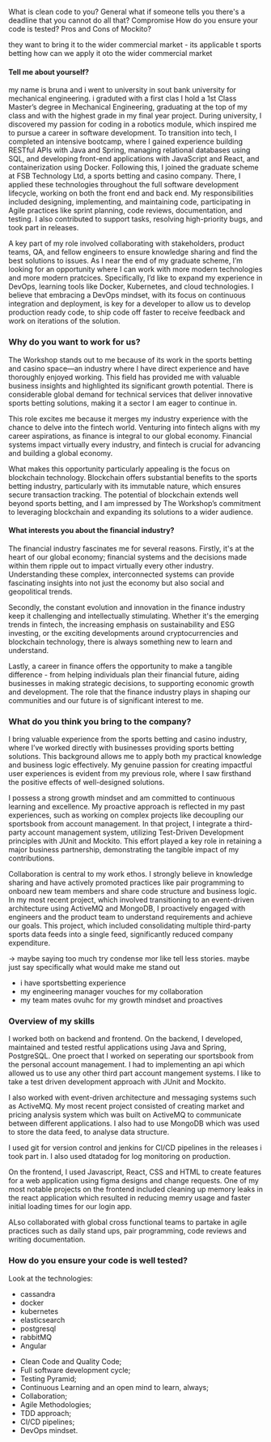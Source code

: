 What is clean code to you? General
what if someone tells you there's a deadline that you cannot do all that? Compromise 
How do you ensure your code is tested?
Pros and Cons of Mockito?

they want to bring it to the wider commercial market - its applicable t sports betting how can we apply it oto the wider commercial market
#### Tell me about yourself?
my name is bruna and 
i went to university in sout bank university for mechanical engineering. i graduted with a first clas
I hold a 1st Class Master’s degree in Mechanical Engineering, graduating at the top of my class and with the highest grade in my final year project. During university, I discovered my passion for coding in a robotics module, which inspired me to pursue a career in software development. To transition into tech, I completed an intensive bootcamp, where I gained experience building RESTful APIs with Java and Spring, managing relational databases using SQL, and developing front-end applications with JavaScript and React, and containerization using Docker. Following this, I joined the graduate scheme at FSB Technology Ltd, a sports betting and casino company. There, I applied these technologies throughout the full software development lifecycle, working on both the front end and back end. My responsibilities included designing, implementing, and maintaining code, participating in Agile practices like sprint planning, code reviews, documentation, and testing. I also contributed to support tasks, resolving high-priority bugs, and took part in releases.

A key part of my role involved collaborating with stakeholders, product teams, QA, and fellow engineers to ensure knowledge sharing and find the best solutions to issues. As I near the end of my graduate scheme, I’m looking for an opportunity where I can work with more modern technologies and more modern pratcices. Specifically, I’d like to expand my experience in DevOps, learning tools like Docker, Kubernetes, and cloud technologies. I believe that embracing a DevOps mindset, with its focus on continuous integration and deployment, is key for a developer to allow us to develop production ready code, to ship code off faster to receive feedback and work on iterations of the solution.

### Why do you want to work for us?

The Workshop stands out to me because of its work in the sports betting and casino space—an industry where I have direct experience and have thoroughly enjoyed working. This field has provided me with valuable business insights and highlighted its significant growth potential. There is considerable global demand for technical services that deliver innovative sports betting solutions, making it a sector I am eager to continue in.

This role excites me because it merges my industry experience with the chance to delve into the fintech world. Venturing into fintech aligns with my career aspirations, as finance is integral to our global economy. Financial systems impact virtually every industry, and fintech is crucial for advancing and building a global economy.

What makes this opportunity particularly appealing is the focus on blockchain technology. Blockchain offers substantial benefits to the sports betting industry, particularly with its immutable nature, which ensures secure transaction tracking. The potential of blockchain extends well beyond sports betting, and I am impressed by The Workshop’s commitment to leveraging blockchain and expanding its solutions to a wider audience.
#### What interests you about the financial industry?

The financial industry fascinates me for several reasons. Firstly, it's at the heart of our global economy; financial systems and the decisions made within them ripple out to impact virtually every other industry. Understanding these complex, interconnected systems can provide fascinating insights into not just the economy but also social and geopolitical trends.

Secondly, the constant evolution and innovation in the finance industry keep it challenging and intellectually stimulating. Whether it's the emerging trends in fintech, the increasing emphasis on sustainability and ESG investing, or the exciting developments around cryptocurrencies and blockchain technology, there is always something new to learn and understand.

Lastly, a career in finance offers the opportunity to make a tangible difference - from helping individuals plan their financial future, aiding businesses in making strategic decisions, to supporting economic growth and development. The role that the finance industry plays in shaping our communities and our future is of significant interest to me.

### What do you think you bring to the company?

I bring valuable experience from the sports betting and casino industry, where I’ve worked directly with businesses providing sports betting solutions. This background allows me to apply both my practical knowledge and business logic effectively. My genuine passion for creating impactful user experiences is evident from my previous role, where I saw firsthand the positive effects of well-designed solutions.

I possess a strong growth mindset and am committed to continuous learning and excellence. My proactive approach is reflected in my past experiences, such as working on complex projects like decoupling our sportsbook from account management. In that project, I integrate a third-party account management system, utilizing Test-Driven Development principles with JUnit and Mockito. This effort played a key role in retaining a major business partnership, demonstrating the tangible impact of my contributions.

Collaboration is central to my work ethos. I strongly believe in knowledge sharing and have actively promoted practices like pair programming to onboard new team members and share code structure and business logic. In my most recent project, which involved transitioning to an event-driven architecture using ActiveMQ and MongoDB, I proactively engaged with engineers and the product team to understand requirements and achieve our goals. This project, which included consolidating multiple third-party sports data feeds into a single feed, significantly reduced company expenditure.


-> maybe saying too much try condense mor like tell less stories. maybe just say specifically what would make me stand out
- i have sportsbetting experience
- my engineering manager vouches for my collaboration
- my team mates ovuhc for my growth mindset and proactives

### Overview of my skills
I worked both on backend and frontend. 
On the backend, I developed, maintained and tested restful applications using Java and Spring, PostgreSQL. One proect that I worked on seperating our sportsbook from the personal account management. I had to implementing an api which allowed us to use any other third part account mangement systems. I like to take a test  driven development approach with JUnit and Mockito.

I also worked with event-driven architecture and messaging systems such as ActiveMQ. My most recent project consisted of creating market and pricing analysis system which was built on ActiveMQ to communicate between different applications. I also had to use MongoDB which was used to store the data feed, to analyse data structure.

I used git for version control and jenkins for CI/CD pipelines in the releases i took part in. I also used dtatadog for log monitoring on production.

On the frontend, I used Javascript, React, CSS and HTML to create features for a web application using figma designs and change requests. One of my most notable projects on the frontend included cleaning up memory leaks in the react application which resulted in reducing memry usage and faster initial loading times for our login app.

ALso collaborated with global cross functional teams to partake in agile practices such as daily stand ups, pair programming, code reviews and writing documentation.

### How do you ensure your code is well tested?






Look at the technologies:
- cassandra
- docker
- kubernetes
- elasticsearch
- postgresql
- rabbitMQ
- Angular



* Clean Code and Quality Code;
* Full software development cycle;
* Testing Pyramid;
* Continuous Learning and an open mind to learn, always;
* Collaboration;
* Agile Methodologies;
* TDD approach;
* CI/CD pipelines;
* DevOps mindset.